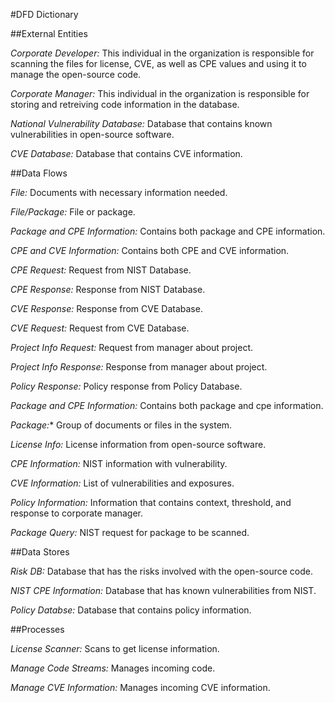 #DFD Dictionary

##External Entities 

*Corporate Developer:* This individual in the organization is responsible for scanning the files for license, CVE, as well as CPE values and using it to manage the open-source code. 

*Corporate Manager:* This individual in the organization is responsible for storing and retreiving code information in the database.

*National Vulnerability Database:* Database that contains known vulnerabilities in open-source software.

*CVE Database:* Database that contains CVE information.

##Data Flows

*File:* Documents with necessary information needed.

*File/Package:* File or package.

*Package and CPE Information:* Contains both package and CPE information.

*CPE and CVE Information:* Contains both CPE and CVE information.

*CPE Request:* Request from NIST Database.

*CPE Response:* Response from NIST Database.

*CVE Response:* Response from CVE Database.

*CVE Request:* Request from CVE Database.

*Project Info Request:* Request from manager about project.

*Project Info Response:* Response from manager about project.

*Policy Response:* Policy response from Policy Database.

*Package and CPE Information:* Contains both package and cpe information.

*Package:** Group of documents or files in the system.

*License Info:* License information from open-source software.

*CPE Information:* NIST information with vulnerability.

*CVE Information:* List of vulnerabilities and exposures.

*Policy Information:* Information that contains context, threshold, and response to corporate manager.

*Package Query:* NIST request for package to be scanned.

##Data Stores

*Risk DB:* Database that has the risks involved with the open-source code.

*NIST CPE Information:* Database that has known vulnerabilities from NIST.

*Policy Databse:* Database that contains policy information.

##Processes

*License Scanner:* Scans to get license information.

*Manage Code Streams:* Manages incoming code.

*Manage CVE Information:* Manages incoming CVE information.


